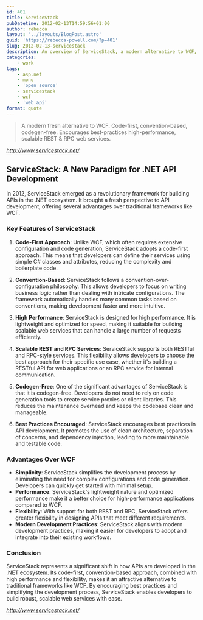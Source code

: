 ```yaml
---
id: 401
title: ServiceStack
pubDatetime: 2012-02-13T14:59:56+01:00
author: rebecca
layout: '../layouts/BlogPost.astro'
guid: 'https://rebecca-powell.com/?p=401'
slug: 2012-02-13-servicestack
description: An overview of ServiceStack, a modern alternative to WCF, highlighting its advantages for building high-performance, scalable REST and RPC web services.
categories:
    - work
tags:
    - asp.net
    - mono
    - 'open source'
    - servicestack
    - wcf
    - 'web api'
format: quote
---
```


> A modern fresh alternative to WCF. Code-first, convention-based, codegen-free. Encourages best-practices high-performance, scalable REST & RPC web services.

<cite><a href="http://www.servicestack.net/">http://www.servicestack.net/</a></cite>

## ServiceStack: A New Paradigm for .NET API Development

In 2012, ServiceStack emerged as a revolutionary framework for building APIs in the .NET ecosystem. It brought a fresh perspective to API development, offering several advantages over traditional frameworks like WCF.

### Key Features of ServiceStack

1. **Code-First Approach**: Unlike WCF, which often requires extensive configuration and code generation, ServiceStack adopts a code-first approach. This means that developers can define their services using simple C# classes and attributes, reducing the complexity and boilerplate code.

2. **Convention-Based**: ServiceStack follows a convention-over-configuration philosophy. This allows developers to focus on writing business logic rather than dealing with intricate configurations. The framework automatically handles many common tasks based on conventions, making development faster and more intuitive.

3. **High Performance**: ServiceStack is designed for high performance. It is lightweight and optimized for speed, making it suitable for building scalable web services that can handle a large number of requests efficiently.

4. **Scalable REST and RPC Services**: ServiceStack supports both RESTful and RPC-style services. This flexibility allows developers to choose the best approach for their specific use case, whether it's building a RESTful API for web applications or an RPC service for internal communication.

5. **Codegen-Free**: One of the significant advantages of ServiceStack is that it is codegen-free. Developers do not need to rely on code generation tools to create service proxies or client libraries. This reduces the maintenance overhead and keeps the codebase clean and manageable.

6. **Best Practices Encouraged**: ServiceStack encourages best practices in API development. It promotes the use of clean architecture, separation of concerns, and dependency injection, leading to more maintainable and testable code.

### Advantages Over WCF

- **Simplicity**: ServiceStack simplifies the development process by eliminating the need for complex configurations and code generation. Developers can quickly get started with minimal setup.
- **Performance**: ServiceStack's lightweight nature and optimized performance make it a better choice for high-performance applications compared to WCF.
- **Flexibility**: With support for both REST and RPC, ServiceStack offers greater flexibility in designing APIs that meet different requirements.
- **Modern Development Practices**: ServiceStack aligns with modern development practices, making it easier for developers to adopt and integrate into their existing workflows.

### Conclusion

ServiceStack represents a significant shift in how APIs are developed in the .NET ecosystem. Its code-first, convention-based approach, combined with high performance and flexibility, makes it an attractive alternative to traditional frameworks like WCF. By encouraging best practices and simplifying the development process, ServiceStack enables developers to build robust, scalable web services with ease.

<cite><a href="http://www.servicestack.net/">http://www.servicestack.net/</a></cite>